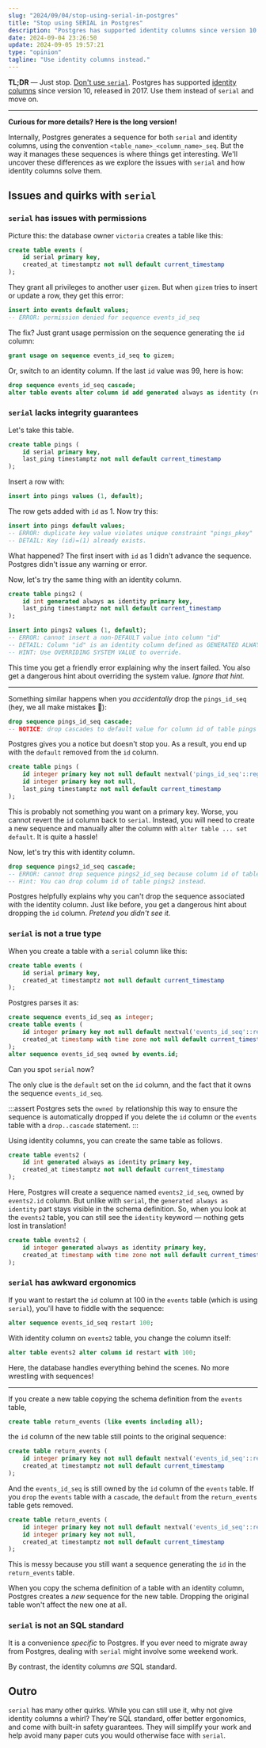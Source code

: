 ```yaml
---
slug: "2024/09/04/stop-using-serial-in-postgres"
title: "Stop using SERIAL in Postgres"
description: "Postgres has supported identity columns since version 10. Use them instead of SERIAL for a better experience."
date: 2024-09-04 23:26:50
update: 2024-09-05 19:57:21
type: "opinion"
tagline: "Use identity columns instead."
---
```


**TL;DR** &mdash; Just stop. [Don't use `serial`](https://wiki.postgresql.org/wiki/Don%27t_Do_This#Don.27t_use_serial). Postgres has supported [identity columns](https://en.wikipedia.org/wiki/Identity_column) since version 10, released in 2017. Use them instead of `serial` and move on.

---

**Curious for more details? Here is the long version!**

Internally, Postgres generates a sequence for both `serial` and identity columns, using the convention `<table_name>_<column_name>_seq`. But the way it manages these sequences is where things get interesting. We'll uncover these differences as we explore the issues with `serial` and how identity columns solve them.

## Issues and quirks with `serial`

### `serial` has issues with permissions

Picture this: the database owner `victoria` creates a table like this:

```sql title="Schema definition of events table"
create table events (
	id serial primary key,
	created_at timestamptz not null default current_timestamp
);
```

They grant all privileges to another user `gizem`. But when `gizem` tries to insert or update a row, they get this error:

```sql prompt{1} output{2} {2}
insert into events default values;
-- ERROR: permission denied for sequence events_id_seq
```

The fix? Just grant usage permission on the sequence generating the `id` column:

```sql
grant usage on sequence events_id_seq to gizem;
```

Or, switch to an identity column. If the last `id` value was 99, here is how:

```sql title="Migrating to identity column"
drop sequence events_id_seq cascade;
alter table events alter column id add generated always as identity (restart 100);
```

### `serial` lacks integrity guarantees

Let's take this table.

```sql
create table pings (
	id serial primary key,
	last_ping timestamptz not null default current_timestamp
);
```

Insert a row with:

```sql
insert into pings values (1, default);
```

The row gets added with `id` as 1. Now try this:

```sql prompt{1} output{2,3} {2,3}
insert into pings default values;
-- ERROR: duplicate key value violates unique constraint "pings_pkey"
-- DETAIL: Key (id)=(1) already exists.
```

What happened? The first insert with `id` as 1 didn't advance the sequence. Postgres didn't issue any warning or error.

Now, let's try the same thing with an identity column.

```sql output{7..9} {7..9}
create table pings2 (
	id int generated always as identity primary key,
	last_ping timestamptz not null default current_timestamp
);

insert into pings2 values (1, default);
-- ERROR: cannot insert a non-DEFAULT value into column "id"
-- DETAIL: Column "id" is an identity column defined as GENERATED ALWAYS.
-- HINT: Use OVERRIDING SYSTEM VALUE to override.
```

This time you get a friendly error explaining why the insert failed. You also get a dangerous hint about overriding the system value. _Ignore that hint._

---

Something similar happens when you _accidentally_ drop the `pings_id_seq` (hey, we all make mistakes 🤷):

```sql prompt{1} output{2} {2}
drop sequence pings_id_seq cascade;
-- NOTICE: drop cascades to default value for column id of table pings
```

Postgres gives you a notice but doesn't stop you. As a result, you end up with the `default` removed from the `id` column.

```sql ins{3} del{2}
create table pings (
	id integer primary key not null default nextval('pings_id_seq'::regclass),
	id integer primary key not null,
	last_ping timestamptz not null default current_timestamp
);
```

This is probably not something you want on a primary key. Worse, you cannot revert the `id` column back to `serial`. Instead, you will need to create a new sequence and manually alter the column with `alter table ... set default`. It is quite a hassle!

Now, let's try this with identity column.

```sql prompt{1} output{2,3} {2,3}
drop sequence pings2_id_seq cascade;
-- ERROR: cannot drop sequence pings2_id_seq because column id of table pings2 requires it
-- Hint: You can drop column id of table pings2 instead.
```

Postgres helpfully explains why you can't drop the sequence associated with the identity column. Just like before, you get a dangerous hint about dropping the `id` column. _Pretend you didn't see it._

### `serial` is not a true type

When you create a table with a `serial` column like this:

```sql
create table events (
	id serial primary key,
	created_at timestamptz not null default current_timestamp
);
```

Postgres parses it as:

```sql title="Schema definition of events table"
create sequence events_id_seq as integer;
create table events (
	id integer primary key not null default nextval('events_id_seq'::regclass),
	created_at timestamp with time zone not null default current_timestamp
);
alter sequence events_id_seq owned by events.id;
```

Can you spot `serial` now?

The only clue is the `default` set on the `id` column, and the fact that it owns the sequence `events_id_seq`. 

:::assert
Postgres sets the `owned by` relationship this way to ensure the sequence is automatically dropped if you delete the `id` column or the `events` table with a `drop..cascade` statement.
:::

Using identity columns, you can create the same table as follows.

```sql
create table events2 (
	id int generated always as identity primary key,
	created_at timestamptz not null default current_timestamp
);
```

Here, Postgres will create a sequence named `events2_id_seq`, owned by `events2.id` column. But unlike with `serial`, the `generated always as identity` part stays visible in the schema definition. So, when you look at the `events2` table, you can still see the `identity` keyword &mdash; nothing gets lost in translation!

```sql title="Schema definition of events2 table"
create table events2 (
	id integer generated always as identity primary key,
	created_at timestamp with time zone not null default current_timestamp
);
```

### `serial` has awkward ergonomics

If you want to restart the `id` column at 100 in the `events` table (which is using `serial`), you'll have to fiddle with the sequence:

```sql title="Restarting the serial"
alter sequence events_id_seq restart 100;
```

With identity column on `events2` table, you change the column itself:

```sql title="Restarting the identity column"
alter table events2 alter column id restart with 100;
```

Here, the database handles everything behind the scenes. No more wrestling with sequences!

---

If you create a new table copying the schema definition from the `events` table,

```sql
create table return_events (like events including all);
```

the `id` column of the new table still points to the original sequence:

```sql
create table return_events (
	id integer primary key not null default nextval('events_id_seq'::regclass),
	created_at timestamptz not null default current_timestamp
);
```

And the `events_id_seq` is still owned by the `id` column of the `events` table. If you `drop` the `events` table with a `cascade`, the `default` from the `return_events` table gets removed.

```sql del{2} ins{3}
create table return_events (
	id integer primary key not null default nextval('events_id_seq'::regclass),
	id integer primary key not null,
	created_at timestamptz not null default current_timestamp
);
```

This is messy because you still want a sequence generating the `id` in the `return_events` table.

When you copy the schema definition of a table with an identity column, Postgres creates a _new_ sequence for the new table. Dropping the original table won't affect the new one at all.

### `serial` is not an SQL standard

It is a convenience _specific_ to Postgres. If you ever need to migrate away from Postgres, dealing with `serial` might involve some weekend work.

By contrast, the identity columns _are_ SQL standard.

## Outro

`serial` has many other quirks. While you can still use it, why not give identity columns a whirl? They're SQL standard, offer better ergonomics, and come with built-in safety guarantees. They will simplify your work and help avoid many paper cuts you would otherwise face with `serial`.

